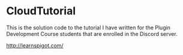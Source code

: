 # CloudTutorial
This is the solution code to the tutorial I have written for the Plugin Development Course students that are enrolled in the Discord server.

http://learnspigot.com/
